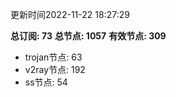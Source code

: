 更新时间2022-11-22 18:27:29

**总订阅: 73**
**总节点: 1057**
**有效节点: 309**
- trojan节点: 63
- v2ray节点: 192
- ss节点: 54
